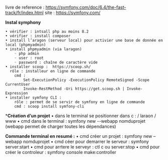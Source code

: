 
livre de reference : https://symfony.com/doc/6.4/the-fast-track/fr/index.html
site : https://symfony.com/


**Instal symphony**

    • vérifier : intsall php au moins 8.2
    • vérifier : install composer
    • install l’aragon (serveur local) pour activier une base de donnée en local (phpmyadmin)
    • install phpmyadmin (via laragon)
        ◦ php admin
        ◦ user : root
        ◦ password : chaîne de caractère vide
    • installer scoop :  https://scoop.sh/
      rôle : installeur en ligne de commande
        cmd : 
            Set-ExecutionPolicy -ExecutionPolicy RemoteSigned -Scope CurrentUser
            Invoke-RestMethod -Uri https://get.scoop.sh | Invoke-Expression
    • installer symfony CLI : 
        rôle : permet de se servir de symfony en ligne de commande
        cmd : scoop install symfony-cli

***Création d’un projet**
    • dans le terminal se positionner dans c : / laraon / www
    • cmd dans le terminal : symfony new --webapp nomduprojet
 (webapp permet de charger toutes les dépendances)

**Commande terminal en resumé :**
    • cmd créer un projet : symfony new –webapp nomduprojet
    • cmd céer pour demarrer le serveur : symfony server:start 
    • cmd pour arrtere le serveyr : ctl c ou server:stop
    • cmd pour créer le controleur : symfony console make:controller